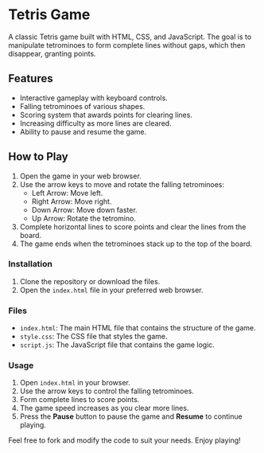 # Tetris Game

A classic Tetris game built with HTML, CSS, and JavaScript. The goal is to manipulate tetrominoes to form complete lines without gaps, which then disappear, granting points.

## Features
- Interactive gameplay with keyboard controls.
- Falling tetrominoes of various shapes.
- Scoring system that awards points for clearing lines.
- Increasing difficulty as more lines are cleared.
- Ability to pause and resume the game.

## How to Play

1. Open the game in your web browser.
2. Use the arrow keys to move and rotate the falling tetrominoes:
   - Left Arrow: Move left.
   - Right Arrow: Move right.
   - Down Arrow: Move down faster.
   - Up Arrow: Rotate the tetromino.
3. Complete horizontal lines to score points and clear the lines from the board.
4. The game ends when the tetrominoes stack up to the top of the board.

### Installation

1. Clone the repository or download the files.
2. Open the `index.html` file in your preferred web browser.

### Files

- `index.html`: The main HTML file that contains the structure of the game.
- `style.css`: The CSS file that styles the game.
- `script.js`: The JavaScript file that contains the game logic.

### Usage

1. Open `index.html` in your browser.
2. Use the arrow keys to control the falling tetrominoes.
3. Form complete lines to score points.
4. The game speed increases as you clear more lines.
5. Press the **Pause** button to pause the game and **Resume** to continue playing.

Feel free to fork and modify the code to suit your needs. Enjoy playing!
